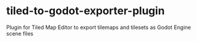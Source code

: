 # tiled-to-godot-exporter-plugin
Plugin for Tiled Map Editor to export tilemaps and tilesets as Godot Engine scene files
